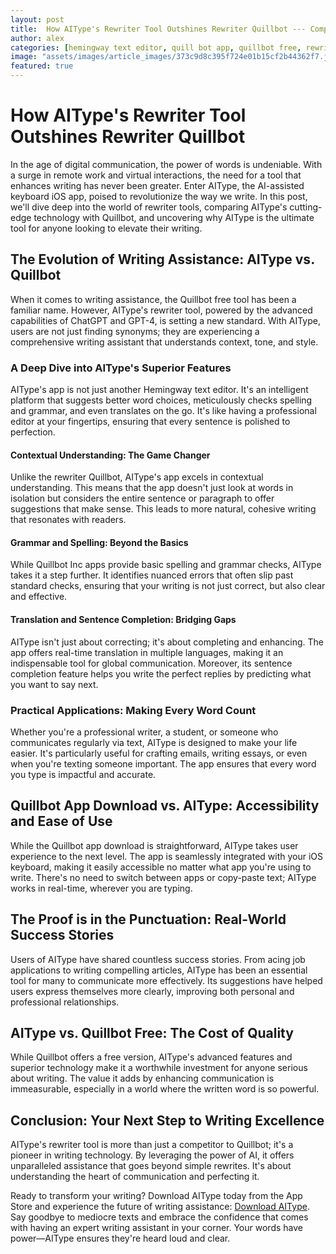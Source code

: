 ```yaml
---
layout: post
title:  How AIType's Rewriter Tool Outshines Rewriter Quillbot --- Compare the rewriter tools of AIType and Quillbot, emphasizing AIType's strengths.
author: alex
categories: [hemingway text editor, quill bot app, quillbot free, rewriter quillbot, quillbot app download, quillbot app, quillbot inc apps]
image: "assets/images/article_images/373c9d8c395f724e01b15cf2b44362f7.jpg"
featured: true
---
```


# How AIType's Rewriter Tool Outshines Rewriter Quillbot

In the age of digital communication, the power of words is undeniable. With a surge in remote work and virtual interactions, the need for a tool that enhances writing has never been greater. Enter AIType, the AI-assisted keyboard iOS app, poised to revolutionize the way we write. In this post, we'll dive deep into the world of rewriter tools, comparing AIType's cutting-edge technology with Quillbot, and uncovering why AIType is the ultimate tool for anyone looking to elevate their writing.

## The Evolution of Writing Assistance: AIType vs. Quillbot

When it comes to writing assistance, the Quillbot free tool has been a familiar name. However, AIType's rewriter tool, powered by the advanced capabilities of ChatGPT and GPT-4, is setting a new standard. With AIType, users are not just finding synonyms; they are experiencing a comprehensive writing assistant that understands context, tone, and style.

### A Deep Dive into AIType's Superior Features

AIType's app is not just another Hemingway text editor. It's an intelligent platform that suggests better word choices, meticulously checks spelling and grammar, and even translates on the go. It's like having a professional editor at your fingertips, ensuring that every sentence is polished to perfection.

#### Contextual Understanding: The Game Changer

Unlike the rewriter Quillbot, AIType's app excels in contextual understanding. This means that the app doesn't just look at words in isolation but considers the entire sentence or paragraph to offer suggestions that make sense. This leads to more natural, cohesive writing that resonates with readers.

#### Grammar and Spelling: Beyond the Basics

While Quillbot Inc apps provide basic spelling and grammar checks, AIType takes it a step further. It identifies nuanced errors that often slip past standard checks, ensuring that your writing is not just correct, but also clear and effective.

#### Translation and Sentence Completion: Bridging Gaps

AIType isn't just about correcting; it's about completing and enhancing. The app offers real-time translation in multiple languages, making it an indispensable tool for global communication. Moreover, its sentence completion feature helps you write the perfect replies by predicting what you want to say next.

### Practical Applications: Making Every Word Count

Whether you're a professional writer, a student, or someone who communicates regularly via text, AIType is designed to make your life easier. It's particularly useful for crafting emails, writing essays, or even when you're texting someone important. The app ensures that every word you type is impactful and accurate.

## Quillbot App Download vs. AIType: Accessibility and Ease of Use

While the Quillbot app download is straightforward, AIType takes user experience to the next level. The app is seamlessly integrated with your iOS keyboard, making it easily accessible no matter what app you're using to write. There's no need to switch between apps or copy-paste text; AIType works in real-time, wherever you are typing.

## The Proof is in the Punctuation: Real-World Success Stories

Users of AIType have shared countless success stories. From acing job applications to writing compelling articles, AIType has been an essential tool for many to communicate more effectively. Its suggestions have helped users express themselves more clearly, improving both personal and professional relationships.

## AIType vs. Quillbot Free: The Cost of Quality

While Quillbot offers a free version, AIType's advanced features and superior technology make it a worthwhile investment for anyone serious about writing. The value it adds by enhancing communication is immeasurable, especially in a world where the written word is so powerful.

## Conclusion: Your Next Step to Writing Excellence

AIType's rewriter tool is more than just a competitor to Quillbot; it's a pioneer in writing technology. By leveraging the power of AI, it offers unparalleled assistance that goes beyond simple rewrites. It's about understanding the heart of communication and perfecting it.

Ready to transform your writing? Download AIType today from the App Store and experience the future of writing assistance: [Download AIType](https://apps.apple.com/us/app/aitype-grammar-check-keyboard/id6469163944). Say goodbye to mediocre texts and embrace the confidence that comes with having an expert writing assistant in your corner. Your words have power—AIType ensures they're heard loud and clear.